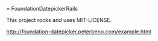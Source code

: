 = FoundationDatepickerRails

This project rocks and uses MIT-LICENSE.

http://foundation-datepicker.peterbeno.com/example.html